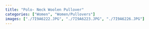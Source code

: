 ```yaml
---
title: "Polo- Neck Woolen Pullover"
categories: ["Women", "Women/Pullovers"]
images: ["./7I9A6222.JPG", "./7I9A6223.JPG", "./7I9A6226.JPG"]
---
```


